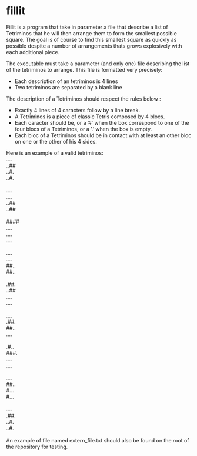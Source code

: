 # fillit
Fillit is a program that take in parameter a file that describe a list of Tetriminos that he will then arrange them to form the smallest possible square.
The goal is of course to find this smallest square as quickly as possible despite a number of arrangements thats grows explosively with each additional piece.

The executable must take a parameter (and only one) file describing the list of the tetriminos to arrange. 
This file is formatted very precisely:
- Each description of an tetriminos is 4 lines
- Two tetriminos are separated by a blank line

The description of a Tetriminos should respect the rules below :
- Exactly 4 lines of 4 caracters follow by a line break.
- A Tetriminos is a piece of classic Tetris composed by 4 blocs.
- Each caracter should be, or a ’#’ when the box correspond to one of the four blocs of a Tetriminos, 
or a ’.’ when the box is empty.
- Each bloc of a Tetriminos should be in contact with at least an other bloc on one or the other of his 4 sides.

Here is an example of a valid tetriminos:</br>
....</br>
..##</br>
..#.</br>
..#.</br>
</br>
....</br>
....</br>
..##</br>
..##</br>
</br>
\####</br>
....</br>
....</br>
....</br>
</br>
....</br>
....</br>
\##..</br>
\##..</br>
</br>
.##.</br>
..##</br>
....</br>
....</br>
</br>
....</br>
.##.</br>
\##..</br>
....</br>
</br>
.#..</br>
\###.</br>
....</br>
....</br>
</br>
....</br>
\##..</br>
\#...</br>
\#...</br>
</br>
....</br>
.##.</br>
..#.</br>
..#.</br>
</br>
An example of file named extern_file.txt should also be found on the root of the repository for testing.
